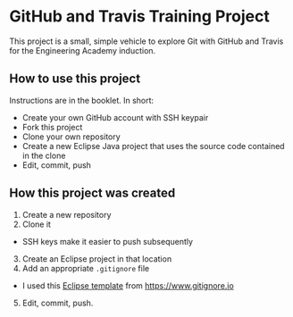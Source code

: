 # GitHub and Travis Training Project

This project is a small, simple vehicle to explore Git with GitHub and Travis for the Engineering Academy induction.

## How to use this project

Instructions are in the booklet. In short:

* Create your own GitHub account with SSH keypair
* Fork this project
* Clone your own repository
* Create a new Eclipse Java project that uses the source code contained in the clone
* Edit, commit, push

## How this project was created

1. Create a new repository
2. Clone it
  * SSH keys make it easier to push subsequently
3. Create an Eclipse project in that location
4. Add an appropriate `.gitignore` file
  * I used this [Eclipse template](https://www.gitignore.io/api/eclipse) from https://www.gitignore.io
5. Edit, commit, push.
